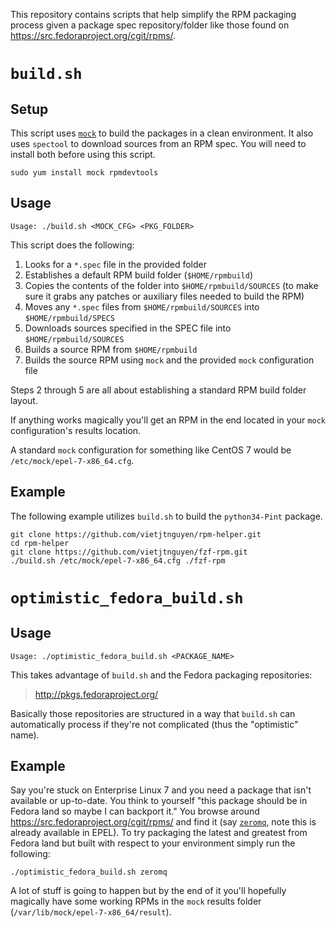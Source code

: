 This repository contains scripts that help simplify the RPM packaging process given a package spec repository/folder like those found on https://src.fedoraproject.org/cgit/rpms/.

# `build.sh`

## Setup

This script uses [`mock`](https://github.com/rpm-software-management/mock/wiki) to build the packages in a clean environment. It also uses `spectool` to download sources from an RPM spec. You will need to install both before using this script.

```
sudo yum install mock rpmdevtools
```

## Usage

```
Usage: ./build.sh <MOCK_CFG> <PKG_FOLDER>
```

This script does the following:

1. Looks for a `*.spec` file in the provided folder
2. Establishes a default RPM build folder (`$HOME/rpmbuild`)
3. Copies the contents of the folder into `$HOME/rpmbuild/SOURCES` (to make sure it grabs any patches or auxiliary files needed to build the RPM)
4. Moves any `*.spec` files from `$HOME/rpmbuild/SOURCES` into `$HOME/rpmbuild/SPECS`
5. Downloads sources specified in the SPEC file into `$HOME/rpmbuild/SOURCES`
6. Builds a source RPM from `$HOME/rpmbuild`
7. Builds the source RPM using `mock` and the provided `mock` configuration file

Steps 2 through 5 are all about establishing a standard RPM build folder layout.

If anything works magically you'll get an RPM in the end located in your `mock` configuration's results location.

A standard `mock` configuration for something like CentOS 7 would be `/etc/mock/epel-7-x86_64.cfg`.

## Example

The following example utilizes `build.sh` to build the `python34-Pint` package.

```
git clone https://github.com/vietjtnguyen/rpm-helper.git
cd rpm-helper
git clone https://github.com/vietjtnguyen/fzf-rpm.git
./build.sh /etc/mock/epel-7-x86_64.cfg ./fzf-rpm
```

# `optimistic_fedora_build.sh`

## Usage

```
Usage: ./optimistic_fedora_build.sh <PACKAGE_NAME>
```

This takes advantage of `build.sh` and the Fedora packaging repositories:

> http://pkgs.fedoraproject.org/

Basically those repositories are structured in a way that `build.sh` can automatically process if they're not complicated (thus the "optimistic" name).

## Example

Say you're stuck on Enterprise Linux 7 and you need a package that isn't available or up-to-date. You think to yourself "this package should be in Fedora land so maybe I can backport it." You browse around https://src.fedoraproject.org/cgit/rpms/ and find it (say [`zeromq`](http://pkgs.fedoraproject.org/cgit/rpms/zeromq.git/), note this is already available in EPEL). To try packaging the latest and greatest from Fedora land but built with respect to your environment simply run the following:

```
./optimistic_fedora_build.sh zeromq
```

A lot of stuff is going to happen but by the end of it you'll hopefully magically have some working RPMs in the `mock` results folder (`/var/lib/mock/epel-7-x86_64/result`).
